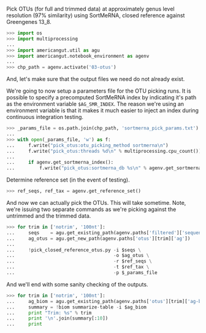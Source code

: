 Pick OTUs (for full and trimmed data) at approximately genus level resolution (97% similarity) using SortMeRNA, closed reference against Greengenes 13_8.

```python
>>> import os
>>> import multiprocessing
...
>>> import americangut.util as agu
>>> import americangut.notebook_environment as agenv
...
>>> chp_path = agenv.activate('03-otus')
```

And, let's make sure that the output files we need do not already exist.

We're going to now setup a parameters file for the OTU picking runs. It is possible to specify a precomputed SortMeRNA index by indicating it's path as the environment variable `$AG_SMR_INDEX`. The reason we're using an environment variable is that it makes it much easier to inject an index during continuous integration testing.

```python
>>> _params_file = os.path.join(chp_path, 'sortmerna_pick_params.txt')
...
>>> with open(_params_file, 'w') as f:
...     f.write("pick_otus:otu_picking_method sortmerna\n")
...     f.write("pick_otus:threads %d\n" % multiprocessing.cpu_count())
...
...     if agenv.get_sortmerna_index():
...         f.write("pick_otus:sortmerna_db %s\n" % agenv.get_sortmerna_index())
```

Determine reference set (in the event of testing).

```python
>>> ref_seqs, ref_tax = agenv.get_reference_set()
```

And now we can actually pick the OTUs. This will take sometime. Note, we're issuing two separate commands as we're picking against the untrimmed and the trimmed data.

```python
>>> for trim in ['notrim', '100nt']:
...     seqs    = agu.get_existing_path(agenv.paths['filtered']['sequences-%s' % trim])
...     ag_otus = agu.get_new_path(agenv.paths['otus'][trim]['ag'])
...
...     !pick_closed_reference_otus.py -i $seqs \
...                                    -o $ag_otus \
...                                    -r $ref_seqs \
...                                    -t $ref_tax \
...                                    -p $_params_file
```

And we'll end with some sanity checking of the outputs.

```python
>>> for trim in ['notrim', '100nt']:
...     ag_biom = agu.get_existing_path(agenv.paths['otus'][trim]['ag-biom'])
...     summary = !biom summarize-table -i $ag_biom
...     print "Trim: %s" % trim
...     print '\n'.join(summary[:10])
...     print
```

